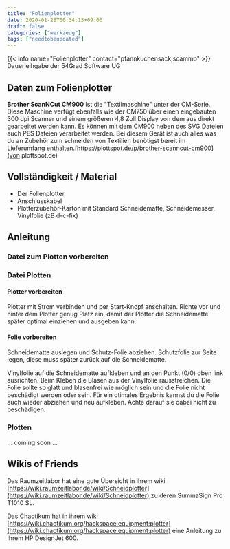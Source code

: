 ```yaml
---
title: "Folienplotter"
date: 2020-01-28T00:34:13+09:00
draft: false
categories: ["werkzeug"]
tags: ["needtobeupdated"]
---
```


{{< info name="Folienplotter"  contact="pfannkuchensack,scammo" >}}
Dauerleihgabe der 54Grad Software UG

## Daten zum Folienplotter

**Brother ScanNCut CM900**
Ist die "Textilmaschine" unter der CM-Serie. Diese Maschine verfügt ebenfalls wie der CM750 über einen eingebauten 300 dpi Scanner und einem größeren 4,8 Zoll Display von dem aus direkt gearbeitet werden kann. Es können mit dem CM900 neben des SVG Dateien auch PES Dateien verarbeitet werden. Bei diesem Gerät ist auch alles was du an Zubehör zum schneiden von Textilien benötigst bereit im Lieferumfang enthalten.[https://plottspot.de/p/brother-scanncut-cm900](von plottspot.de)

## Vollständigkeit / Material

- Der Folienplotter
- Anschlusskabel
- Plotterzubehör-Karton mit Standard Schneidematte, Schneidemesser, Vinylfolie (zB d-c-fix)

## Anleitung

### Datei zum Plotten vorbereiten

### Datei Plotten

#### Plotter vorbereiten

Plotter mit Strom verbinden und per Start-Knopf anschalten.
Richte vor und hinter dem Plotter genug Platz ein, damit der Plotter die Schneidematte später optimal einziehen und ausgeben kann.

#### Folie vorbereiten

Schneidematte auslegen und Schutz-Folie abziehen.
Schutzfolie zur Seite legen, diese muss später zurück auf die Schneidematte.

Vinylfolie auf die Schneidematte aufkleben und an den Punkt (0/0) oben link ausrichten.
Beim Kleben die Blasen aus der Vinylfolie rausstreichen.
Die Folie sollte so glatt und blasenfrei wie möglich sein und die Folie nicht beschädigt werden oder sein.
Für ein otimales Ergebnis kannst du die Folie auch wieder abziehen und neu aufkleben. Achte darauf sie dabei nicht zu beschädigen.

### Plotten

... coming soon ...

## Wikis of Friends

Das Raumzeitlabor hat eine gute Übersicht in ihrem wiki [https://wiki.raumzeitlabor.de/wiki/Schneidplotter](https://wiki.raumzeitlabor.de/wiki/Schneidplotter) zu deren SummaSign Pro T1010 SL.

Das Chaotikum hat in ihrem wiki [https://wiki.chaotikum.org/hackspace:equipment:plotter](https://wiki.chaotikum.org/hackspace:equipment:plotter) eine Anleitung zu Ihrem HP DesignJet 600.
